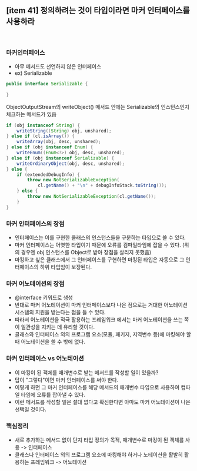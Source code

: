 ## [item 41] 정의하려는 것이 타입이라면 마커 인터페이스를 사용하라

<br>

### 마커인터페이스
- 아무 메서드도 선언하지 않은 인터페이스
- ex) Serializable
  
```java
public interface Serializable {
    
}
```

ObjectOutputStream의 writeObject() 메서드 안에는 Serializable의 인스턴스인지 체크하는 메서드가 있음

```java
if (obj instanceof String) {
    writeString((String) obj, unshared);
} else if (cl.isArray()) {
    writeArray(obj, desc, unshared);
} else if (obj instanceof Enum) {
    writeEnum((Enum<?>) obj, desc, unshared);
} else if (obj instanceof Serializable) {
    writeOrdinaryObject(obj, desc, unshared);
} else {
    if (extendedDebugInfo) {
        throw new NotSerializableException(
            cl.getName() + "\n" + debugInfoStack.toString());
    } else {
        throw new NotSerializableException(cl.getName());
    }
}
```


### 마커 인터페이스의 장점
- 인터페이스는 이를 구현한 클래스의 인스턴스들을 구분하는 타입으로 쓸 수 있다.
- 마커 인터페이스는 어엿한 타입이기 때문에 오류를 컴파일타임에 잡을 수 있다. (위의 경우엔 obj 인스턴스를 Object로 받아 장점을 살리지 못했음)
- 마킹하고 싶은 클래스에서 그 인터페이스를 구현하면 마킹된 타입은 자동으로 그 인터페이스의 하위 타입임이 보장된다.


### 마커 어노테이션의 장점
- @interface 키워드로 생성
- 반대로 마커 어노테이션이 마커 인터페이스보다 나은 점으로는 거대한 어노테이션 시스템의 지원을 받는다는 점을 들 수 있다.
- 따라서 어노테이션을 적극 활용하는 프레임워크 에서는 마커 어노테이션을 쓰는 쪽이 일관성을 지키는 데 유리할 것이다.
- 클래스와 인터페이스 외의 프로그램 요소(모듈, 패키지, 지역변수 등)에 마킹해야 할 때 어노테이션을 쓸 수 밖에 없다.


### 마커 인터페이스 vs 어노테이션
- 이 마킹이 된 객체를 매개변수로 받는 메서드를 작성할 일이 있을까? 
- 답이 "그렇다"이면 마커 인터페이스를 써야 한다. 
- 이렇게 하면 그 마커 인터페이스를 해당 메서드의 매개변수 타입으로 사용하여 컴파일 타임에 오류를 잡아낼 수 있다.
- 이런 메서드를 작성할 일은 절대 없다고 확신한다면 아마도 마커 어노테이션이 나은 선택일 것이다.


### 핵심정리
- 새로 추가하는 메서드 없이 단지 타입 정의가 목적, 매개변수로 마킹이 된 객체를 사용 -> 인터페이스
- 클래스나 인터페이스 외의 프로그램 요소에 마킹해야 하거나 노테이션을 활발히 활용하는 프레임워크 -> 어노테이션
